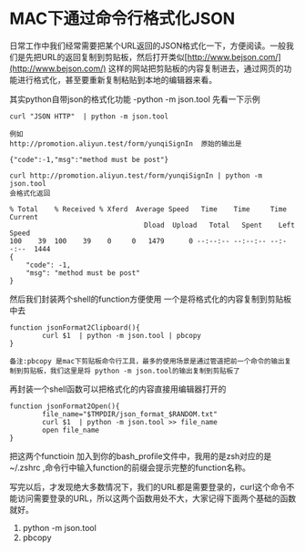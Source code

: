 # MAC下通过命令行格式化JSON
日常工作中我们经常需要把某个URL返回的JSON格式化一下，方便阅读。一般我们是先把URL的返回复制到剪贴板，然后打开类似[http://www.bejson.com/](http://www.bejson.com/) 这样的网站把剪贴板的内容复制进去，通过网页的功能进行格式化，甚至要重新复制粘贴到本地的编辑器来看。

其实python自带json的格式化功能 -python -m json.tool
先看一下示例

```
curl "JSON HTTP"  | python -m json.tool 

例如
http://promotion.aliyun.test/form/yunqiSignIn  原始的输出是

{"code":-1,"msg":"method must be post"}

curl http://promotion.aliyun.test/form/yunqiSignIn | python -m json.tool 
会格式化返回

% Total    % Received % Xferd  Average Speed   Time    Time     Time  Current
                                 Dload  Upload   Total   Spent    Left  Speed
100    39  100    39    0     0   1479      0 --:--:-- --:--:-- --:--:--  1444
{
    "code": -1,
    "msg": "method must be post"
}

```

然后我们封装两个shell的function方便使用
一个是将格式化的内容复制到剪贴板中去

```
function jsonFormat2Clipboard(){
        curl $1  | python -m json.tool | pbcopy
}

备注:pbcopy 是mac下剪贴板命令行工具，最多的使用场景是通过管道把前一个命令的输出复制到剪贴板，我们这里是将 python -m json.tool的输出复制到剪贴板了
```

再封装一个shell函数可以把格式化的内容直接用编辑器打开的

```
function jsonFormat2Open(){
        file_name="$TMPDIR/json_format_$RANDOM.txt"
        curl $1  | python -m json.tool >> file_name
        open file_name
}

```

把这两个functioin 加入到你的bash_profile文件中，我用的是zsh对应的是~/.zshrc ,命令行中输入function的前缀会提示完整的function名称。

写完以后，才发现绝大多数情况下，我们的URL都是需要登录的，curl这个命令不能访问需要登录的URL，所以这两个函数用处不大，大家记得下面两个基础的函数就好。 

1. python -m json.tool 
2. pbcopy





